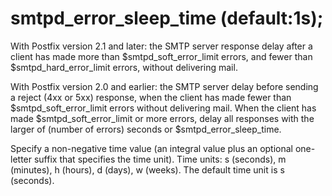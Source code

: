 # smtpd_error_sleep_time (default:1s); 

With Postfix version 2.1 and later: the SMTP server response delay after
a client has made more than $smtpd_soft_error_limit errors, and
fewer than $smtpd_hard_error_limit errors, without delivering mail.


With Postfix version 2.0 and earlier: the SMTP server delay
before sending a reject (4xx or 5xx) response, when the client has
made fewer than $smtpd_soft_error_limit errors without delivering
mail. When the client has made $smtpd_soft_error_limit or more errors,
delay all responses with the larger of (number of errors) seconds
or $smtpd_error_sleep_time. 

 Specify a non-negative time value (an integral value plus an optional
one-letter suffix that specifies the time unit).  Time units: s
(seconds), m (minutes), h (hours), d (days), w (weeks).
The default time unit is s (seconds).  


